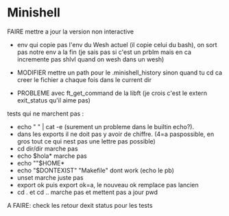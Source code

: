 # Minishell
FAIRE mettre a jour la version non interactive

<!-- MODIFIER get_next_line (multiple fd) -->
<!-- MODIFIER le heredoc pour le faire sans fork? -->
<!-- MODIFIER tout les signaux pour faire des fonctions avec sigaction? -->
<!-- MODIFIER enlever les exit et ne pas fork pour les builtin -->

- env qui copie pas l'env du Wesh actuel (il copie celui du bash), on sort pas notre env a la fin (je sais pas si c'est un prblm mais en ca incremente pas shlvl quand on wesh dans un wesh)

- MODIFIER mettre un path pour le .minishell_history sinon quand tu cd ca creer le fichier a chaque fois dans le current dir

- PROBLEME avec ft_get_command de la libft (je crois c'est le extern exit_status qu'il aime pas)

tests qui ne marchent pas :

- echo "        " | cat -e (surement un probleme dans le builtin echo?).
- dans les exports il ne doit pas y avoir de chiffre. (4=a paspossible, en gros
  tout ce qui nest pas une lettre pas possible)
- cd dir/dir marche pas
- echo $hola* marche pas
- echo ""$HOME*
- echo "$DONTEXIST" "Makefile" dont work (echo le pb)
- unset marche juste pas
- export ok puis export ok=a, le nouveau ok remplace pas lancien
- cd . et cd .. marche pas et mettent pas a jour pwd


A FAIRE: check les retour dexit status pour les tests
